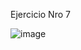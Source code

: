  Ejercicio Nro 7


 ![image](https://github.com/user-attachments/assets/e15515d4-3cac-4a5d-a7f1-ed19c2f9ae00)

